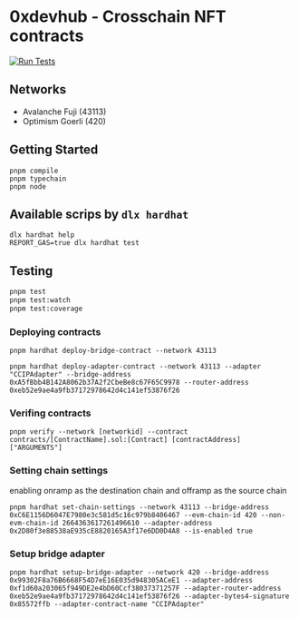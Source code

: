 # 0xdevhub - Crosschain NFT contracts

[![Run Tests](https://github.com/0xdevhub/crosschain-nft-contracts/actions/workflows/tests.yml/badge.svg)](https://github.com/0xdevhub/crosschain-nft-contracts/actions/workflows/tests.yml)

## Networks

- Avalanche Fuji (43113)
- Optimism Goerli (420)

## Getting Started

```shell
pnpm compile
pnpm typechain
pnpm node
```

## Available scrips by `dlx hardhat`

```shell
dlx hardhat help
REPORT_GAS=true dlx hardhat test
```

## Testing

```bash
pnpm test
pnpm test:watch
pnpm test:coverage
```

### Deploying contracts

```shell
pnpm hardhat deploy-bridge-contract --network 43113

pnpm hardhat deploy-adapter-contract --network 43113 --adapter "CCIPAdapter" --bridge-address 0xA5fBbb4B142A8062b37A2f2CbeBe8c67F65C9978 --router-address 0xeb52e9ae4a9fb37172978642d4c141ef53876f26
```

### Verifing contracts

```shell
pnpm verify --network [networkid] --contract contracts/[ContractName].sol:[Contract] [contractAddress] ["ARGUMENTS"]
```

### Setting chain settings

enabling onramp as the destination chain and offramp as the source chain

```shell
pnpm hardhat set-chain-settings --network 43113 --bridge-address 0xC6E1156D6047E7980e3c581d5c16c979b8406467 --evm-chain-id 420 --non-evm-chain-id 2664363617261496610 --adapter-address 0x2D80f3e88538aE935cE8820165A3f17e6DD0D4A8 --is-enabled true
```

### Setup bridge adapter

```shell
pnpm hardhat setup-bridge-adapter --network 420 --bridge-address 0x99302F8a76B6668F54D7eE16E035d948305ACeE1 --adapter-address 0xf1d60a203065f949DE2e4bD60Ccf38037371257F --adapter-router-address 0xeb52e9ae4a9fb37172978642d4c141ef53876f26 --adapter-bytes4-signature 0x85572ffb --adapter-contract-name "CCIPAdapter"
```
